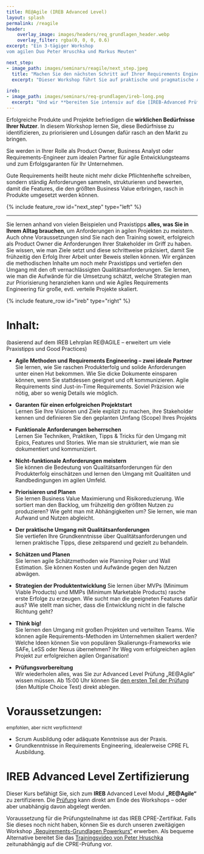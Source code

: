 ```yaml
---
title: RE@Agile (IREB Advanced Level)
layout: splash
permalink: /reagile
header:
    overlay_image: images/headers/req_grundlagen_header.webp
    overlay_filter: rgba(0, 0, 0, 0.6)
excerpt: "Ein 3-tägiger Workshop
vom agilen Duo Peter Hruschka und Markus Meuten"

next_step:
- image_path: images/seminars/reagile/next_step.jpeg
  title: "Machen Sie den nächsten Schritt auf Ihrer Requirements Engineering Karierreleiter!"
  excerpt: "Dieser Workshop führt Sie auf praktische und pragmatische Art zum Advanced Level im Requirements Engineering. Werden Sie nach dem Multiple Choice Test zum *„RE@Agile Practioner“* oder durch eine zusätzliche Hausarbeit zum *„RE@Agile Specialist“*"
  
ireb:
- image_path: images/seminars/req-grundlagen/ireb-long.png
  excerpt: "Und wir **bereiten Sie intensiv auf die [IREB-Advanced Prüfung](/ireb-zertifizierungen) vor**."
---
```


<div class="splash_text" markdown="1"> 

Erfolgreiche Produkte und Projekte befriedigen die **wirklichen Bedürfnisse Ihrer Nutzer**. In diesem Workshop lernen Sie, diese Bedürfnisse zu identifizieren, zu priorisieren und Lösungen dafür rasch an den Markt zu bringen.

Sie werden in Ihrer Rolle als Product Owner, Business Analyst oder Requirements-Engineer zum idealen Partner für agile Entwicklungsteams und zum Erfolgsgaranten für Ihr Unternehmen.

Gute Requirements heißt heute nicht mehr dicke Pflichtenhefte schreiben, sondern ständig Anforderungen sammeln, strukturieren und bewerten, damit die Features, die den größten Business Value erbringen, rasch in Produkte umgesetzt werden können.

<div class="grey_box">

{% include feature_row id="next_step" type="left" %}

</div>

<hr class="blue-sep">

Sie lernen anhand von vielen Beispielen und Praxistipps **alles, was Sie in Ihrem Alltag brauchen**, um Anforderungen 
in agilen Projekten zu meistern. Auch ohne Voraussetzungen sind Sie nach den Training soweit, 
erfolgreich als Product Owner die Anforderungen Ihrer Stakeholder im Griff zu haben. Sie wissen, 
wie man Ziele setzt und diese schrittweise präzisiert, damit Sie frühzeitig den Erfolg Ihrer Arbeit unter Beweis 
stellen können. Wir ergänzen die methodischen Inhalte um noch mehr Praxistipps und vertiefen den Umgang mit den oft 
vernachlässigten Qualitätsanforderungen. Sie lernen, wie man die Aufwände für die Umsetzung schätzt, 
welche Strategien man zur Priorisierung heranziehen kann und wie Agiles Requirements Engineering für große, 
evtl. verteile Projekte skaliert.

<div class="light_grey_box">

{% include feature_row id="ireb" type="right" %}
</div>

# Inhalt:

(basierend auf dem IREB Lehrplan RE@AGILE – erweitert um viele Praxistipps und Good Practices)

* **Agile Methoden und Requirements Engineering – zwei ideale Partner**  
  Sie lernen, wie Sie raschen Produkterfolg und solide Anforderungen unter einen Hut bekommen. Wie Sie dicke Dokumente einsparen können, wenn Sie stattdessen geeignet und oft kommunizieren. Agile Requirements sind Just-in-Time Requirements. Soviel Präzision wie nötig, aber so wenig Details wie möglich.

* **Garanten für einen erfolgreichen Projektstart**  
  Lernen Sie Ihre Visionen und Ziele explizit zu machen, ihre Stakeholder kennen und definieren Sie den geplanten Umfang (Scope) Ihres Projekts

* **Funktionale Anforderungen beherrschen**  
  Lernen Sie Techniken, Praktiken, Tipps & Tricks für den Umgang mit Epics, Features und Stories. Wie man sie strukturiert, wie man sie dokumentiert und kommuniziert.

* **Nicht-funktionale Anforderungen meistern**  
  Sie können die Bedeutung von Qualitätsanforderungen für den Produkterfolg einschätzen und lernen den Umgang mit Qualitäten und Randbedingungen im agilen Umfeld.

* **Priorisieren und Planen**  
  Sie lernen Business Value Maximierung und Risikoreduzierung. Wie sortiert man den Backlog, um frühzeitig den größten Nutzen zu produzieren? Wie geht man mit Abhängigkeiten um? Sie lernen, wie man Aufwand und Nutzen abgleicht.

* **Der praktische Umgang mit Qualitätsanforderungen**  
  Sie vertiefen Ihre Grundkenntnisse über Qualitätsanforderungen und lernen praktische Tipps, diese zeitsparend und gezielt zu behandeln.

* **Schätzen und Planen**  
  Sie lernen agile Schätzmethoden wie Planning Poker und Wall Estimation. Sie können Kosten und Aufwände gegen den Nutzen abwägen.

* **Strategien der Produktentwicklung**
  Sie lernen über MVPs (Minimum Viable Products) und MMPs (Minimum Marketable Products) rasche erste Erfolge zu erzeugen. Wie sucht man die geeigneten Features dafür aus? Wie stellt man sicher, dass die Entwicklung nicht in die falsche Richtung geht?

* **Think big!**  
  Sie lernen den Umgang mit großen Projekten und verteilten Teams. Wie können agile Requirements-Methoden im Unternehmen skaliert werden? Welche Ideen können Sie von populären Skalierungs-Frameworks wie SAFe, LeSS oder Nexus übernehmen? Ihr Weg vom erfolgreichen agilen Projekt zur erfolgreichen agilen Organisation!

* **Prüfungsvorbereitung**  
  Wir wiederholen alles, was Sie zur Advanced Level Prüfung „RE@Agile“ wissen müssen. Ab 15:00 Uhr können Sie [den ersten Teil der Prüfung](/ireb-zertifizierungen) (den Multiple Choice Test) direkt ablegen.

# Voraussetzungen:
<small> empfohlen, aber nicht verpflichtend! </small>

* Scrum Ausbildung oder adäquate Kenntnisse aus der Praxis.
* Grundkenntnisse in Requirements Engineering, idealerweise CPRE FL Ausbildung.

# IREB Advanced Level Zertifizierung

Dieser Kurs befähigt Sie, sich zum **IREB** Advanced Level Modul **„RE@Agile“** zu zertifizieren. Die [Prüfung](/ireb-zertifizierungen)
kann direkt am Ende des Workshops – oder aber unabhängig davon abgelegt werden.

Voraussetzung für die Prüfungsteilnahme ist das IREB CPRE-Zertifikat. 
Falls Sie dieses noch nicht haben, können Sie es durch unseren zweitägigen Workshop 
[„Requirements-Grundlagen Powerkurs“](/requirements-grundlagen) erwerben. 
Als bequeme Alternative bereitet Sie das [Trainingsvideo von Peter Hruschka](https://www.aschauerit.at/re35-videotraining-ba-re-nach-ireb/)
zeitunabhängig auf die CPRE-Prüfung vor.

</div>